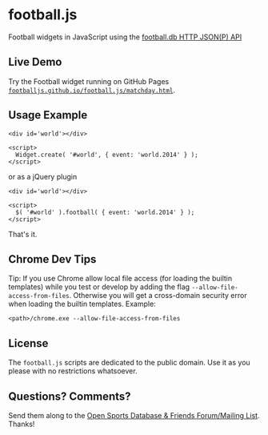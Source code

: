 # football.js

Football widgets in JavaScript using the [football.db HTTP JSON(P) API](https://github.com/openfootball/api)

## Live Demo

Try the Football widget running
on GitHub Pages [`footballjs.github.io/football.js/matchday.html`](http://footballjs.github.io/football.js/matchday.html).


## Usage Example

    <div id='world'></div>
        
    <script>
      Widget.create( '#world', { event: 'world.2014' } );
    </script>

or as a jQuery plugin

    <div id='world'></div>
    
    <script>
      $( '#world' ).football( { event: 'world.2014' } );
    </script>

That's it.


## Chrome Dev Tips

Tip: If you use Chrome allow local file access (for loading the builtin templates) while you test or develop
by adding the flag `--allow-file-access-from-files`.
Otherwise you will get a cross-domain security error when loading the builtin templates.
Example:

    <path>/chrome.exe --allow-file-access-from-files


## License

The `football.js` scripts are dedicated to the public domain.
Use it as you please with no restrictions whatsoever.

## Questions? Comments?

Send them along to the [Open Sports Database & Friends Forum/Mailing List](http://groups.google.com/group/opensport).
Thanks!
